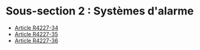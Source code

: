 #  Sous-section 2 : Systèmes d'alarme

* [Article R4227-34](./LEGIARTI000018532067.md)
* [Article R4227-35](./LEGIARTI000018532065.md)
* [Article R4227-36](./LEGIARTI000018532063.md)
